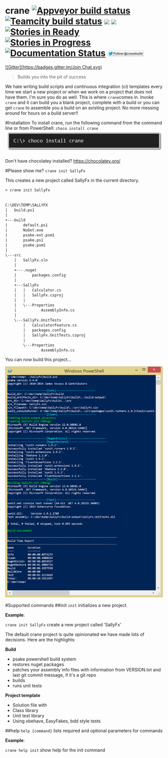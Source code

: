 crane [![Appveyor build status](https://ci.appveyor.com/api/projects/status/0ej0if13ux6nsc7h/branch/master?svg=true)](https://ci.appveyor.com/project/ewilde/crane/branch/master) [![Teamcity build status](https://img.shields.io/teamcity/http/teamcity.cranebuild.com/s/crane_Master.svg)](http://teamcity.cranebuild.com/viewType.html?buildTypeId=crane_Master) [![](http://img.shields.io/chocolatey/dt/crane.svg)](https://chocolatey.org/packages/crane) [![](http://img.shields.io/chocolatey/v/crane.svg)](https://chocolatey.org/packages/crane) [![Stories in Ready](https://badge.waffle.io/ewilde/crane.png?label=ready&title=Ready)](https://waffle.io/ewilde/crane) [![Stories in Progress](https://badge.waffle.io/ewilde/crane.png?label=in+progress&title=Progress)](https://waffle.io/ewilde/crane) [![Documentation Status](https://readthedocs.org/projects/crane/badge/?version=latest)](http://docs.cranebuild.com/) [![Follow cranebuild on twitter](doc/follow_crane_18.png)](https://twitter.com/cranebuild)
=====
[![Gitter](https://badges.gitter.im/Join Chat.svg)](https://gitter.im/ewilde/crane?utm_source=badge&utm_medium=badge&utm_campaign=pr-badge&utm_content=badge)

> Builds you into the pit of success

We hate writing build scripts and continuous integration (ci) templates every time
we start a new project or when we work on a project that does not have them. I'm sure you do as well. This is where `crane`comes in.
Invoke `crane` and it can build you a blank project, complete with a build or you can get `crane` to assemble you a build on an existing project.  No more messing around for hours on a build server!!


#Installation
To install crane, run the following command from the command line or from PowerShell:
`choco install crane`
![choco install crane](doc/choco_install_crane.png)

Don't have chocolatey installed? https://chocolatey.org/

#Please show me?
`crane init SallyFx`

This creates a new project called SallyFx in the current directory.

```
> crane init SallyFx


C:\DEV\TEMP\SALLYFX
|   build.ps1
|
+---build
|       default.ps1
|       NuGet.exe
|       psake-ext.psm1
|       psake.ps1
|       psake.psm1
|
\---src
    |   SallyFx.sln
    |
    +---.nuget
    |       packages.config
    |
    +---SallyFx
    |   |   Calculator.cs
    |   |   SallyFx.csproj
    |   |
    |   \---Properties
    |           AssemblyInfo.cs
    |
    \---SallyFx.UnitTests
        |   CalculatorFeature.cs
        |   packages.config
        |   SallyFx.UnitTests.csproj
        |
        \---Properties
                AssemblyInfo.cs
```

You can now build this project...

![example_build.png](doc/example_build.png)


#Supported commands
##init
`init` initializes a new project.

**Example**:

`crane init SallyFx` create a new project called 'SallyFx'

The default crane project is quite opinionated we have made lots of decisions.
Here are the highlights:

**Build**

* psake powershell build system
* restores nuget packages
* patches your assembly info files with information from VERSION.txt and
last git commit message, if it's a git repo
* builds
* runs unit tests

**Project template**

* Solution file with
* Class library
* Unit test library
 * Using xbehave, EasyFakes,  bdd style tests

##help
`help {command}` lists required and optional parameters for commands

**Example**:

`crane help init` show help for the init command
